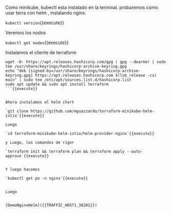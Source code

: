 Como minikube, kubectl esta instalado en la terminal. 
probaremos como usar terra con helm , instalando nginx.


`kubectl version`{{execute}}

Veremos los nodos

`kubectl get nodes`{{execute}}


Instalamos el cliente de terraform

```
wget -O- https://apt.releases.hashicorp.com/gpg | gpg --dearmor | sudo tee /usr/share/keyrings/hashicorp-archive-keyring.gpg
echo "deb [signed-by=/usr/share/keyrings/hashicorp-archive-keyring.gpg] https://apt.releases.hashicorp.com $(lsb_release -cs) main" | sudo tee /etc/apt/sources.list.d/hashicorp.list
sudo apt update && sudo apt install terraform
```{{execute}}


Ahora instalamos el helm chart

`git clone https://github.com/mguazzardo/terraform-minikube-helm-istio`{{execute}}

Luego

`cd terraform-minikube-helm-istio/helm-provider-nginx`{{execute}}

y Luego, los comandos de rigor

`terraform init && terraform plan && terraform apply --auto-approve`{{execute}}


Y luego hacemos 

`kubectl get po -n nginx`{{execute}}


Luego


[DemoNginxHelm]({{TRAFFIC_HOST1_30201}})
